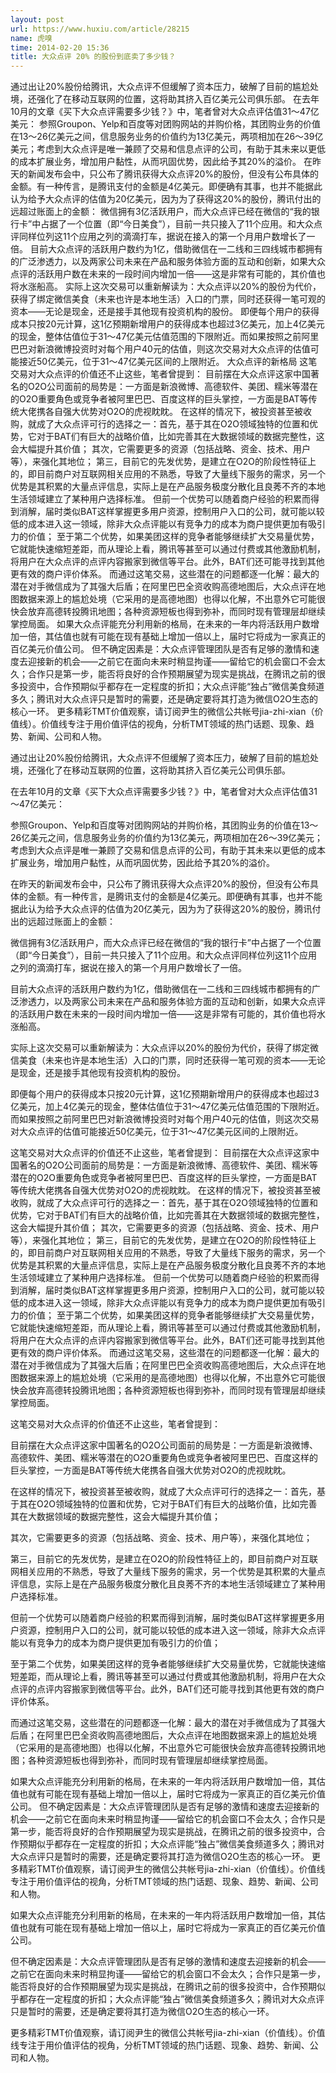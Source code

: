 ```yaml
---
layout: post
url: https://www.huxiu.com/article/28215
name: 虎嗅
time: 2014-02-20 15:36
title: 大众点评 20% 的股份到底卖了多少钱？
---
```

通过出让20%股份给腾讯，大众点评不但缓解了资本压力，破解了目前的尴尬处境，还强化了在移动互联网的位置，这将助其挤入百亿美元公司俱乐部。 在去年10月的文章《买下大众点评需要多少钱？》中，笔者曾对大众点评估值31～47亿美元： 参照Groupon、Yelp和百度等对团购网站的并购价格，其团购业务的价值在13～26亿美元之间，信息服务业务的价值约为13亿美元，两项相加在26～39亿美元；考虑到大众点评是唯一兼顾了交易和信息点评的公司，有助于其未来以更低的成本扩展业务，增加用户黏性，从而巩固优势，因此给予其20%的溢价。 在昨天的新闻发布会中，只公布了腾讯获得大众点评20%的股份，但没有公布具体的金额。有一种传言，是腾讯支付的金额是4亿美元。即便确有其事，也并不能据此认为给予大众点评的估值为20亿美元，因为为了获得这20%的股份，腾讯付出的远超过账面上的金额： 微信拥有3亿活跃用户，而大众点评已经在微信的“我的银行卡”中占据了一个位置（即“今日美食”），目前一共只接入了11个应用。和大众点评同样位列这11个应用之列的滴滴打车，据说在接入的第一个月用户数增长了一倍。 目前大众点评的活跃用户数约为1亿，借助微信在一二线和三四线城市都拥有的广泛渗透力，以及两家公司未来在产品和服务体验方面的互动和创新，如果大众点评的活跃用户数在未来的一段时间内增加一倍——这是非常有可能的，其价值也将水涨船高。 实际上这次交易可以重新解读为：大众点评以20%的股份为代价，获得了绑定微信美食（未来也许是本地生活）入口的门票，同时还获得一笔可观的资本——无论是现金，还是接手其他现有投资机构的股份。 即便每个用户的获得成本只按20元计算，这1亿预期新增用户的获得成本也超过3亿美元，加上4亿美元的现金，整体估值位于31～47亿美元估值范围的下限附近。而如果按照之前阿里巴巴对新浪微博投资时对每个用户40元的估值，则这次交易对大众点评的估值可能接近50亿美元，位于31～47亿美元区间的上限附近。 大众点评的新格局 这笔交易对大众点评的价值还不止这些，笔者曾提到： 目前摆在大众点评这家中国著名的O2O公司面前的局势是：一方面是新浪微博、高德软件、美团、糯米等潜在的O2O重要角色或竞争者被阿里巴巴、百度这样的巨头掌控，一方面是BAT等传统大佬携各自强大优势对O2O的虎视眈眈。 在这样的情况下，被投资甚至被收购，就成了大众点评可行的选择之一：首先，基于其在O2O领域独特的位置和优势，它对于BAT们有巨大的战略价值，比如完善其在大数据领域的数据完整性，这会大幅提升其价值； 其次，它需要更多的资源（包括战略、资金、技术、用户等），来强化其地位； 第三，目前它的先发优势，是建立在O2O的阶段性特征上的，即目前商户对互联网相关应用的不熟悉，导致了大量线下服务的需求，另一个优势是其积累的大量点评信息，实际上是在产品服务极度分散化且良莠不齐的本地生活领域建立了某种用户选择标准。 但前一个优势可以随着商户经验的积累而得到消解，届时类似BAT这样掌握更多用户资源，控制用户入口的公司，就可能以较低的成本进入这一领域，除非大众点评能以有竞争力的成本为商户提供更加有吸引力的价值； 至于第二个优势，如果美团这样的竞争者能够继续扩大交易量优势，它就能快速缩短差距，而从理论上看，腾讯等甚至可以通过付费或其他激励机制，将用户在大众点评的点评内容搬家到微信等平台。此外，BAT们还可能寻找到其他更有效的商户评价体系。 而通过这笔交易，这些潜在的问题都逐一化解：最大的潜在对手微信成为了其强大后盾；在阿里巴巴全资收购高德地图后，大众点评在地图数据来源上的尴尬处境（它采用的是高德地图）也得以化解，不出意外它可能很快会放弃高德转投腾讯地图；各种资源短板也得到弥补，而同时现有管理层却继续掌控局面。 如果大众点评能充分利用新的格局，在未来的一年内将活跃用户数增加一倍，其估值也就有可能在现有基础上增加一倍以上，届时它将成为一家真正的百亿美元价值公司。 但不确定因素是：大众点评管理团队是否有足够的激情和速度去迎接新的机会——之前它在面向未来时稍显拘谨——留给它的机会窗口不会太久；合作只是第一步，能否将良好的合作预期展望为现实是挑战，在腾讯之前的很多投资中，合作预期似乎都存在一定程度的折扣；大众点评能“独占”微信美食频道多久；腾讯对大众点评只是暂时的需要，还是确定要将其打造为微信O2O生态的核心一环。 更多精彩TMT价值观察，请订阅尹生的微信公共帐号jia-zhi-xian（价值线）。价值线专注于用价值评估的视角，分析TMT领域的热门话题、现象、趋势、新闻、公司和人物。

通过出让20%股份给腾讯，大众点评不但缓解了资本压力，破解了目前的尴尬处境，还强化了在移动互联网的位置，这将助其挤入百亿美元公司俱乐部。

在去年10月的文章《买下大众点评需要多少钱？》中，笔者曾对大众点评估值31～47亿美元：

参照Groupon、Yelp和百度等对团购网站的并购价格，其团购业务的价值在13～26亿美元之间，信息服务业务的价值约为13亿美元，两项相加在26～39亿美元；考虑到大众点评是唯一兼顾了交易和信息点评的公司，有助于其未来以更低的成本扩展业务，增加用户黏性，从而巩固优势，因此给予其20%的溢价。

在昨天的新闻发布会中，只公布了腾讯获得大众点评20%的股份，但没有公布具体的金额。有一种传言，是腾讯支付的金额是4亿美元。即便确有其事，也并不能据此认为给予大众点评的估值为20亿美元，因为为了获得这20%的股份，腾讯付出的远超过账面上的金额：

微信拥有3亿活跃用户，而大众点评已经在微信的“我的银行卡”中占据了一个位置（即“今日美食”），目前一共只接入了11个应用。和大众点评同样位列这11个应用之列的滴滴打车，据说在接入的第一个月用户数增长了一倍。

目前大众点评的活跃用户数约为1亿，借助微信在一二线和三四线城市都拥有的广泛渗透力，以及两家公司未来在产品和服务体验方面的互动和创新，如果大众点评的活跃用户数在未来的一段时间内增加一倍——这是非常有可能的，其价值也将水涨船高。

实际上这次交易可以重新解读为：大众点评以20%的股份为代价，获得了绑定微信美食（未来也许是本地生活）入口的门票，同时还获得一笔可观的资本——无论是现金，还是接手其他现有投资机构的股份。

即便每个用户的获得成本只按20元计算，这1亿预期新增用户的获得成本也超过3亿美元，加上4亿美元的现金，整体估值位于31～47亿美元估值范围的下限附近。而如果按照之前阿里巴巴对新浪微博投资时对每个用户40元的估值，则这次交易对大众点评的估值可能接近50亿美元，位于31～47亿美元区间的上限附近。

这笔交易对大众点评的价值还不止这些，笔者曾提到： 目前摆在大众点评这家中国著名的O2O公司面前的局势是：一方面是新浪微博、高德软件、美团、糯米等潜在的O2O重要角色或竞争者被阿里巴巴、百度这样的巨头掌控，一方面是BAT等传统大佬携各自强大优势对O2O的虎视眈眈。 在这样的情况下，被投资甚至被收购，就成了大众点评可行的选择之一：首先，基于其在O2O领域独特的位置和优势，它对于BAT们有巨大的战略价值，比如完善其在大数据领域的数据完整性，这会大幅提升其价值； 其次，它需要更多的资源（包括战略、资金、技术、用户等），来强化其地位； 第三，目前它的先发优势，是建立在O2O的阶段性特征上的，即目前商户对互联网相关应用的不熟悉，导致了大量线下服务的需求，另一个优势是其积累的大量点评信息，实际上是在产品服务极度分散化且良莠不齐的本地生活领域建立了某种用户选择标准。 但前一个优势可以随着商户经验的积累而得到消解，届时类似BAT这样掌握更多用户资源，控制用户入口的公司，就可能以较低的成本进入这一领域，除非大众点评能以有竞争力的成本为商户提供更加有吸引力的价值； 至于第二个优势，如果美团这样的竞争者能够继续扩大交易量优势，它就能快速缩短差距，而从理论上看，腾讯等甚至可以通过付费或其他激励机制，将用户在大众点评的点评内容搬家到微信等平台。此外，BAT们还可能寻找到其他更有效的商户评价体系。 而通过这笔交易，这些潜在的问题都逐一化解：最大的潜在对手微信成为了其强大后盾；在阿里巴巴全资收购高德地图后，大众点评在地图数据来源上的尴尬处境（它采用的是高德地图）也得以化解，不出意外它可能很快会放弃高德转投腾讯地图；各种资源短板也得到弥补，而同时现有管理层却继续掌控局面。

这笔交易对大众点评的价值还不止这些，笔者曾提到：

目前摆在大众点评这家中国著名的O2O公司面前的局势是：一方面是新浪微博、高德软件、美团、糯米等潜在的O2O重要角色或竞争者被阿里巴巴、百度这样的巨头掌控，一方面是BAT等传统大佬携各自强大优势对O2O的虎视眈眈。

在这样的情况下，被投资甚至被收购，就成了大众点评可行的选择之一：首先，基于其在O2O领域独特的位置和优势，它对于BAT们有巨大的战略价值，比如完善其在大数据领域的数据完整性，这会大幅提升其价值；

其次，它需要更多的资源（包括战略、资金、技术、用户等），来强化其地位；

第三，目前它的先发优势，是建立在O2O的阶段性特征上的，即目前商户对互联网相关应用的不熟悉，导致了大量线下服务的需求，另一个优势是其积累的大量点评信息，实际上是在产品服务极度分散化且良莠不齐的本地生活领域建立了某种用户选择标准。

但前一个优势可以随着商户经验的积累而得到消解，届时类似BAT这样掌握更多用户资源，控制用户入口的公司，就可能以较低的成本进入这一领域，除非大众点评能以有竞争力的成本为商户提供更加有吸引力的价值；

至于第二个优势，如果美团这样的竞争者能够继续扩大交易量优势，它就能快速缩短差距，而从理论上看，腾讯等甚至可以通过付费或其他激励机制，将用户在大众点评的点评内容搬家到微信等平台。此外，BAT们还可能寻找到其他更有效的商户评价体系。

而通过这笔交易，这些潜在的问题都逐一化解：最大的潜在对手微信成为了其强大后盾；在阿里巴巴全资收购高德地图后，大众点评在地图数据来源上的尴尬处境（它采用的是高德地图）也得以化解，不出意外它可能很快会放弃高德转投腾讯地图；各种资源短板也得到弥补，而同时现有管理层却继续掌控局面。

如果大众点评能充分利用新的格局，在未来的一年内将活跃用户数增加一倍，其估值也就有可能在现有基础上增加一倍以上，届时它将成为一家真正的百亿美元价值公司。 但不确定因素是：大众点评管理团队是否有足够的激情和速度去迎接新的机会——之前它在面向未来时稍显拘谨——留给它的机会窗口不会太久；合作只是第一步，能否将良好的合作预期展望为现实是挑战，在腾讯之前的很多投资中，合作预期似乎都存在一定程度的折扣；大众点评能“独占”微信美食频道多久；腾讯对大众点评只是暂时的需要，还是确定要将其打造为微信O2O生态的核心一环。 更多精彩TMT价值观察，请订阅尹生的微信公共帐号jia-zhi-xian（价值线）。价值线专注于用价值评估的视角，分析TMT领域的热门话题、现象、趋势、新闻、公司和人物。

如果大众点评能充分利用新的格局，在未来的一年内将活跃用户数增加一倍，其估值也就有可能在现有基础上增加一倍以上，届时它将成为一家真正的百亿美元价值公司。

但不确定因素是：大众点评管理团队是否有足够的激情和速度去迎接新的机会——之前它在面向未来时稍显拘谨——留给它的机会窗口不会太久；合作只是第一步，能否将良好的合作预期展望为现实是挑战，在腾讯之前的很多投资中，合作预期似乎都存在一定程度的折扣；大众点评能“独占”微信美食频道多久；腾讯对大众点评只是暂时的需要，还是确定要将其打造为微信O2O生态的核心一环。

更多精彩TMT价值观察，请订阅尹生的微信公共帐号jia-zhi-xian（价值线）。价值线专注于用价值评估的视角，分析TMT领域的热门话题、现象、趋势、新闻、公司和人物。

